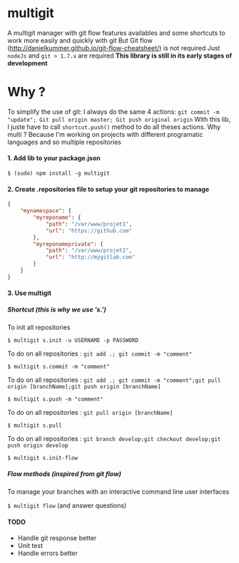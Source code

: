 # multigit
A multigit manager with git flow features availables and some shortcuts to work more easily and quickly with git
But Git flow (http://danielkummer.github.io/git-flow-cheatsheet/) is not required
Just ```nodeJs``` and ```git > 1.7.x``` are required
**This library is still in its early stages of development**

# Why ?
To simplify the use of git: I always do the same 4 actions: ```git commit -m "update"; Git pull origin master; Git push original origin```
With this lib, I juste have to call ```shortcut.push()``` method to do all theses actions.
Why multi ? Because I'm working on projects with different programatic languages and so multiple repositories

#### 1. Add lib to your package.json

```$ (sudo) npm install -g multigit```

#### 2. Create .repositories file to setup your git repositories to manage

```json
{
    "mynamespace": {
        "myreponame": {
            "path": "/var/www/projet1",
            "url": "https://github.com"
        },
        "myreponameprivate": {
            "path": "/var/www/projet2",
            "url": "http://mygitlab.com"
        }
    }
}
```

#### 3. Use multigit

##### Shortcut (this is why we use 's.')

To init all repositories

```$ multigit s.init -u USERNAME -p PASSWORD```

To do on all repositories : ```git add .; git commit -m "comment"```

```$ multigit s.commit -m "comment"```

To do on all repositories : ```git add .; git commit -m "comment";git pull origin [branchName];git push origin [branchName]```

```$ multigit s.push -m "comment"```

To do on all repositories : ```git pull origin [branchName]```

```$ multigit s.pull```

To do on all repositories : ```git branch develop;git checkout develop;git push origin develop```

```$ multigit s.init-flow```

##### Flow methods (inspired from git flow)

To manage your branches with an interactive command line user interfaces

```$ multigit flow``` (and answer questions)

#### TODO

- Handle git response better
- Unit test
- Handle errors better

